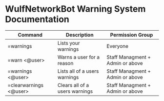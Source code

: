 # WulfNetworkBot Warning System Documentation

| Command | Description | Permission Group |
| ------- | ----------- | ---------------- |
| =warnings | Lists your warnings     | Everyone    |
| =warn <@user> <Reason>   | Warns a user for a reason     | Staff Managment + Admin or above    |
| =warnings <@user>   | Lists all of a users warnings     | Staff Managment + Admin or above    |
| =clearwarnings <@user>   | Clears all of a users warnings     | Staff Managment + Admin or above    |
